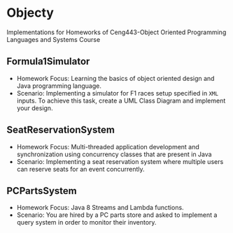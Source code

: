 # Objecty
Implementations for Homeworks of Ceng443-Object Oriented Programming Languages and Systems Course

## Formula1Simulator
* Homework Focus: Learning the basics of object oriented design and Java programming language.
* Scenario: Implementing a simulator for F1 races setup specified in `XML` inputs. To achieve this task, create a UML Class Diagram and implement your design.

## SeatReservationSystem
* Homework Focus: Multi-threaded application development and synchronization using concurrency classes that are present in Java
* Scenario: Implementing a seat reservation system where multiple users can reserve seats for an event concurrently.

## PCPartsSystem
* Homework Focus: Java 8 Streams and Lambda functions.
* Scenario: You are hired by a PC parts store and asked to implement a query system in order to monitor their inventory. 
